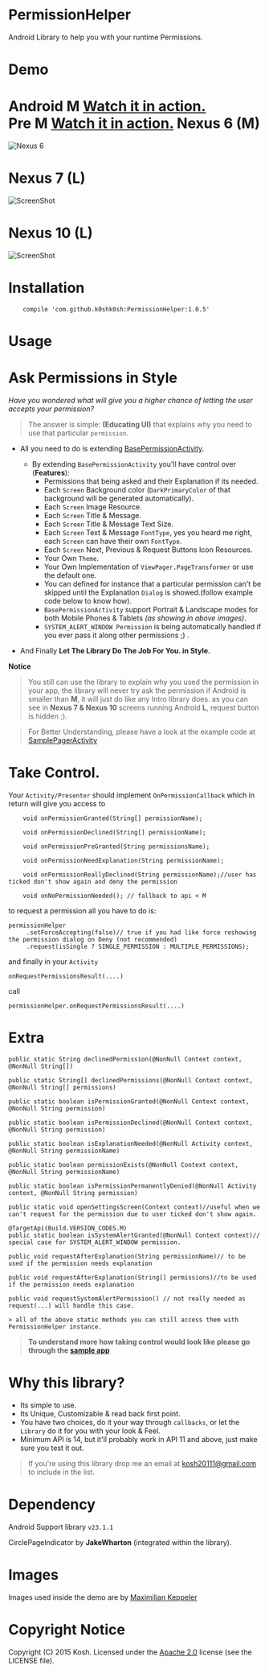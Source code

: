 # PermissionHelper
Android Library to help you with your runtime Permissions.

Demo 
======

**Android M** <a href="https://youtu.be/ypFH4yxjppQ">Watch it in action.</a>
<br/>
**Pre M** <a href="https://www.youtube.com/watch?v=n2dKAu5fR6M">Watch it in action.</a>
Nexus 6 (M)
=======
![Nexus 6](https://raw.github.com/k0shk0sh/PermissionHelper/master/art/nexus6.jpg)

Nexus 7 (L)
=======
![ScreenShot](https://raw.github.com/k0shk0sh/PermissionHelper/master/art/nexus7.jpg)

Nexus 10 (L)
=======
![ScreenShot](https://raw.github.com/k0shk0sh/PermissionHelper/master/art/nexus10.jpg)



# Installation

```
    compile 'com.github.k0shk0sh:PermissionHelper:1.0.5'
```

Usage
=====

# Ask Permissions in Style

_Have you wondered what will give you a higher chance of letting the user accepts your permission?_

>The answer is simple: **(Educating UI)** that explains why you need to use that particular `permission`. 

* All you need to do is extending <a href="https://github
.com/k0shk0sh/PermissionHelper/blob/master/permission/src/main/java/com/fastaccess/permission/base/activity/BasePermissionActivity
.java">BasePermissionActivity</a>. 

  * By extending `BasePermissionActivity` you'll have control over (**Features**): 
    * Permissions that being asked and their Explanation if its needed.
    * Each `Screen` Background color (`DarkPrimaryColor` of that background will be generated automatically).
    * Each `Screen` Image Resource. 
    * Each `Screen` Title & Message.
    * Each `Screen` Title & Message Text Size.
    * Each `Screen` Text & Message `FontType`, yes you heard me right, each `Screen` can have their own `FontType`.
    * Each `Screen` Next, Previous & Request Buttons Icon Resources. 
    * Your Own `Theme`.
    * Your Own Implementation of `ViewPager.PageTransformer` or use the default one. 
    * You can defined for instance that a particular permission can't be skipped until the Explanation `Dialog` is showed.(follow example code below
     to know 
    how).
    * `BasePermissionActivity` support Portrait & Landscape modes for both Mobile Phones & Tablets _(as showing in above images)_.
    * `SYSTEM_ALERT_WINDOW Permission`  is being automatically handled if you ever pass it along other permissions ;) . 
* And Finally **Let The Library Do The Job For You. in Style.**

**Notice** 
> You still can use the library to explain why you used the permission in your app, the library will never try ask the permission if 
Android is smaller than **M**, it will just do like any Intro library does. as you can see in **Nexus 7 & Nexus 10** screens running Android **L**, 
request button is hidden ;). 

> For Better Understanding, please have a look at the example code at <a href="https://github.com/k0shk0sh/PermissionHelper/blob/master/app/src/main/java/com/fastaccess/permission/sample/SamplePagerActivity.java">SamplePagerActivity</a>

# Take Control.

Your ```Activity/Presenter```  should implement ```OnPermissionCallback``` which in return will give you access to

```
    void onPermissionGranted(String[] permissionName);

    void onPermissionDeclined(String[] permissionName);

    void onPermissionPreGranted(String permissionsName);

    void onPermissionNeedExplanation(String permissionName);  
    
    void onPermissionReallyDeclined(String permissionName);//user has ticked don't show again and deny the permission

    void onNoPermissionNeeded(); // fallback to api < M
```

to request a permission all you have to do is:

```
permissionHelper
     .setForceAccepting(false)// true if you had like force reshowing the permission dialog on Deny (not recommended)
     .request(isSingle ? SINGLE_PERMISSION : MULTIPLE_PERMISSIONS);
```

and finally in your `Activity`
```
onRequestPermissionsResult(....)
``` 
call 
``` 
permissionHelper.onRequestPermissionsResult(....)
```

# Extra

```
public static String declinedPermission(@NonNull Context context, @NonNull String[])
```

```
public static String[] declinedPermissions(@NonNull Context context, @NonNull String[] permissions)
```

```
public static boolean isPermissionGranted(@NonNull Context context, @NonNull String permission)
```

```
public static boolean isPermissionDeclined(@NonNull Context context, @NonNull String permission)
```

```
public static boolean isExplanationNeeded(@NonNull Activity context, @NonNull String permissionName)
```


```
public static boolean permissionExists(@NonNull Context context, @NonNull String permissionName)
```

```
public static boolean isPermissionPermanentlyDenied(@NonNull Activity context, @NonNull String permission)
```

```
public static void openSettingsScreen(Context context)//useful when we can't request for the permission due to user ticked don't show again.
```

```
@TargetApi(Build.VERSION_CODES.M)
public static boolean isSystemAlertGranted(@NonNull Context context)// special case for SYSTEM_ALERT_WINDOW permission.
```

```
public void requestAfterExplanation(String permissionName)// to be used if the permission needs explanation
```

```
public void requestAfterExplanation(String[] permissions)//to be used if the permission needs explanation
```

```
public void requestSystemAlertPermission() // not really needed as request(...) will handle this case.
```

```
> all of the above static methods you can still access them with PermissionHelper instance.
```



> **To understand more how taking control would look like please go through the <a href="https://github
.com/k0shk0sh/PermissionHelper/tree/master/app/src/main/java/com/fastaccess/permission/sample/SampleActivity.java">sample 
app</a>**

# Why this library?

* Its simple to use.
* Its Unique, Customizable & read back first point. 
* You have two choices, do it your way through `callbacks`, or let the `Library` do it for you with your look & Feel.
* Minimum API is 14, but it'll probably work in API 11 and above, just make sure you test it out.  

> If you're using this library drop me an email at kosh20111@gmail.com to include in the list.

# Dependency

Android Support library ```v23.1.1```

CirclePageIndicator by **JakeWharton** (integrated within the library).

# Images

Images used inside the demo are by <a href="http://www.materialup.com/maxKeppeler">Maximilian Keppeler</a>

# Copyright Notice

Copyright (C) 2015 Kosh.
Licensed under the [Apache 2.0](http://www.apache.org/licenses/LICENSE-2.0)
license (see the LICENSE file).